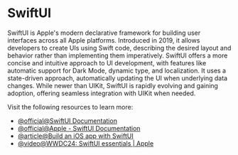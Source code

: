 # SwiftUI

SwiftUI is Apple's modern declarative framework for building user interfaces across all Apple platforms. Introduced in 2019, it allows developers to create UIs using Swift code, describing the desired layout and behavior rather than implementing them imperatively. SwiftUI offers a more concise and intuitive approach to UI development, with features like automatic support for Dark Mode, dynamic type, and localization. It uses a state-driven approach, automatically updating the UI when underlying data changes. While newer than UIKit, SwiftUI is rapidly evolving and gaining adoption, offering seamless integration with UIKit when needed.

Visit the following resources to learn more:

- [@official@SwiftUI Documentation](https://developer.apple.com/xcode/swiftui/)
- [@official@Apple - SwiftUI Documentation](https://developer.apple.com/documentation/SwiftUI?changes=latest_minor)
- [@article@Build an iOS app with SwiftUI](https://www.swift.org/getting-started/swiftui/)
- [@video@WWDC24: SwiftUI essentials | Apple ](https://www.youtube.com/watch?v=HyQgpxX__-A)
